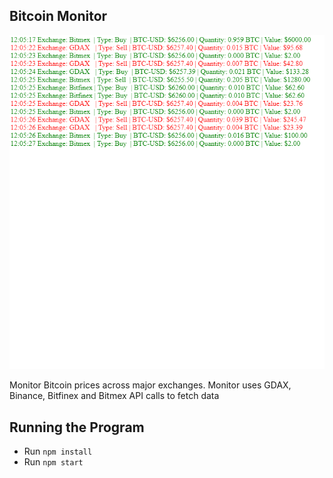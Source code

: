 ## Bitcoin Monitor
![Demo Picture](https://raw.githubusercontent.com/guo-alan/Bitcoin-Monitor/master/monitor.gif)

Monitor Bitcoin prices across major exchanges. Monitor uses GDAX, Binance, Bitfinex and Bitmex API calls to fetch data

## Running the Program
- Run `npm install`
- Run `npm start`
